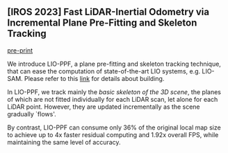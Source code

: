 ## [IROS 2023] Fast LiDAR-Inertial Odometry via Incremental Plane Pre-Fitting and Skeleton Tracking

[pre-print](https://arxiv.org/pdf/2302.14674.pdf)

We introduce LIO-PPF, a plane pre-fitting and skeleton tracking technique, that can ease the computation of state-of-the-art LIO systems, e.g. LIO-SAM.
Please refer to this [link](https://github.com/TixiaoShan/LIO-SAM) for details about building.


In LIO-PPF, we track mainly the *basic skeleton of the 3D scene*, the planes of which are not fitted individually for each LiDAR scan, let alone for each LiDAR point. However, they are updated incrementally as the scene gradually `flows'.

By contrast, LIO-PPF can consume only 36% of the original local map size to achieve up to 4x faster residual computing and 1.92x overall FPS, while maintaining the same
level of accuracy.
